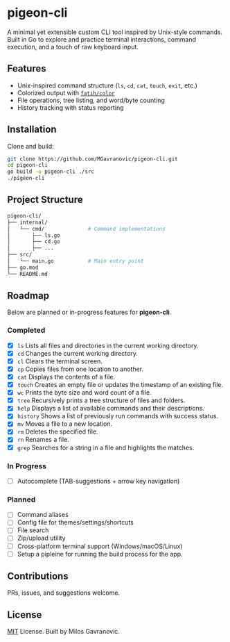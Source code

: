# pigeon-cli

A minimal yet extensible custom CLI tool inspired by Unix-style commands. Built in Go to explore and practice terminal interactions, command execution, and a touch of raw keyboard input.

## Features

- Unix-inspired command structure (`ls`, `cd`, `cat`, `touch`, `exit`, etc.)
- Colorized output with [`fatih/color`](https://github.com/fatih/color)
- File operations, tree listing, and word/byte counting
- History tracking with status reporting

## Installation

Clone and build:

```bash
git clone https://github.com/MGavranovic/pigeon-cli.git
cd pigeon-cli
go build -o pigeon-cli ./src
./pigeon-cli
```

## Project Structure

```bash
pigeon-cli/
├── internal/
│   └── cmd/              # Command implementations
│       ├── ls.go
│       ├── cd.go
│       ├── ...
├── src/
│   └── main.go           # Main entry point
├── go.mod
└── README.md
```

## Roadmap

Below are planned or in-progress features for **pigeon-cli**.

### Completed

- [x] `ls`
      Lists all files and directories in the current working directory.
- [x] `cd`
      Changes the current working directory.
- [x] `cl`
      Clears the terminal screen.
- [x] `cp`
      Copies files from one location to another.
- [x] `cat`
      Displays the contents of a file.
- [x] `touch`
      Creates an empty file or updates the timestamp of an existing file.
- [x] `wc`
      Prints the byte size and word count of a file.
- [x] `tree`
      Recursively prints a tree structure of files and folders.
- [x] `help`
      Displays a list of available commands and their descriptions.
- [x] `history`
      Shows a list of previously run commands with success status.
- [x] `mv`
      Moves a file to a new location.
- [x] `rm`
      Deletes the specified file.
- [x] `rn`
      Renames a file.
- [x] `grep`
      Searches for a string in a file and highlights the matches.

### In Progress

- [ ] Autocomplete (TAB-suggestions + arrow key navigation)

### Planned

- [ ] Command aliases
- [ ] Config file for themes/settings/shortcuts
- [ ] File search
- [ ] Zip/upload utility
- [ ] Cross-platform terminal support (Windows/macOS/Linux)
- [ ] Setup a pipleine for running the build process for the app.

## Contributions

PRs, issues, and suggestions welcome.

## License

[MIT](./LICENSE) License. Built by Milos Gavranovic.
